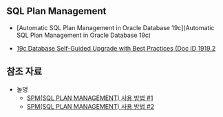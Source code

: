 ## SQL Plan Management
* [Automatic SQL Plan Management in Oracle Database 19c](Automatic SQL Plan Management in Oracle Database 19c)

* [19c Database Self-Guided Upgrade with Best Practices (Doc ID 1919.2](https://support.oracle.com/epmos/faces/DocumentDisplay?_afrLoop=9924793278331&parent=DOCUMENT&sourceId=1919.2&id=1919.2&_afrWindowMode=0&_adf.ctrl-state=159yujiz9m_45)

## 참조 자료
* 놀멍
  * [SPM(SQL PLAN MANAGEMENT) 사용 방법 #1](https://argolee.tistory.com/14?category=748261)
  * [SPM(SQL PLAN MANAGEMENT) 사용 방법 #2](https://argolee.tistory.com/15?category=748261)
